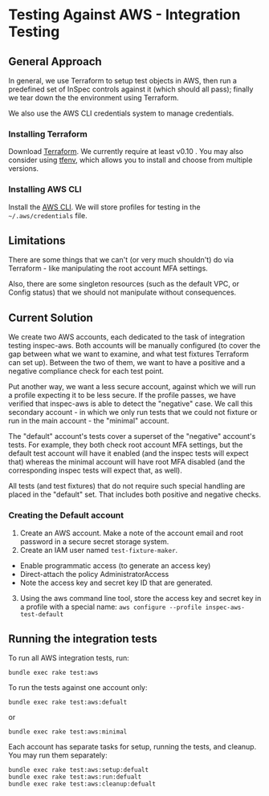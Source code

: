# Testing Against AWS - Integration Testing

## General Approach

In general, we use Terraform to setup test objects in AWS, then run a predefined set of InSpec controls against it (which should all pass); finally we tear down the the environment using Terraform.

We also use the AWS CLI credentials system to manage credentials.

### Installing Terraform

Download [Terraform](https://www.terraform.io/downloads.html).  We currently require at least v0.10 . You may also consider using [tfenv](https://github.com/kamatama41/tfenv), which allows you to install and choose from multiple versions.

### Installing AWS CLI

Install the [AWS CLI](http://docs.aws.amazon.com/cli/latest/userguide/installing.html). We will store profiles for testing in the `~/.aws/credentials` file.

## Limitations

There are some things that we can't (or very much shouldn't) do via Terraform - like manipulating the root account MFA settings.

Also, there are some singleton resources (such as the default VPC, or Config status) that we should not manipulate without consequences.

## Current Solution

We create two AWS accounts, each dedicated to the task of integration testing inspec-aws.  Both accounts will be manually configured (to cover the gap between what we want to examine, and what test fixtures Terraform can set up).  Between the two of them, we want to have a positive and a negative compliance check for each test point.

Put another way, we want a less secure account, against which we will run a profile expecting it to be less secure.  If the profile passes, we have verified that inspec-aws is able to detect the "negative" case.  We call this secondary account - in which we only run tests that we could not fixture or run in the main account - the "minimal" account.

The "default" account's tests cover a superset of the "negative" account's tests.  For example, they both check root account MFA settings, but the default test account will have it enabled (and the inspec tests will expect that) whereas the minimal account will have root MFA disabled (and the corresponding inspec tests will expect that, as well).

All tests (and test fixtures) that do not require such special handling are placed in the "default" set.  That includes both positive and negative checks.

### Creating the Default account

1. Create an AWS account.  Make a note of the account email and root password in a secure secret storage system.
2. Create an IAM user named `test-fixture-maker`.
  * Enable programmatic access (to generate an access key)
  * Direct-attach the policy AdministratorAccess
  * Note the access key and secret key ID that are generated.
3. Using the aws command line tool, store the access key and secret key in a profile with a special name:
  `aws configure --profile inspec-aws-test-default`



## Running the integration tests

To run all AWS integration tests, run:

 ```
 bundle exec rake test:aws
 ```

To run the tests against one account only:

 ```
 bundle exec rake test:aws:defualt
 ```

 or

 ```
 bundle exec rake test:aws:minimal
 ```
 
Each account has separate tasks for setup, running the tests, and cleanup.  You may run them separately:

```
bundle exec rake test:aws:setup:defualt
bundle exec rake test:aws:run:defualt
bundle exec rake test:aws:cleanup:defualt
```



